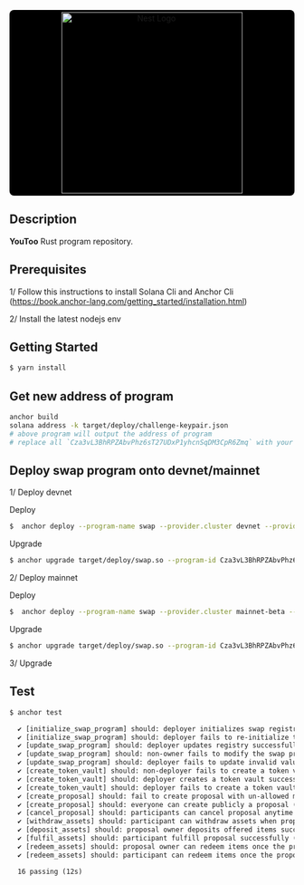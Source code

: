 <p align="center">
  <a style="background: black; display: block; border-radius: 8px; padding: 4px" href="http://id.ancient8.gg/" target="blank"><img src="https://cavies.xyz/assets/images/older-hamster.png" width="320" alt="Nest Logo" /></a>
</p>


## Description

**YouToo** Rust program repository.


## Prerequisites

1/ Follow this instructions to install Solana Cli and Anchor Cli (https://book.anchor-lang.com/getting_started/installation.html)

2/ Install the latest nodejs env

## Getting Started

```bash
$ yarn install
```

## Get new address of program
```bash
anchor build
solana address -k target/deploy/challenge-keypair.json
# above program will output the address of program
# replace all `Cza3vL3BhRPZAbvPhz6sT27UDxP1yhcnSqDM3CpR6Zmq` with your new address
```
## Deploy swap program onto devnet/mainnet

1/ Deploy devnet 

Deploy

```bash
$  anchor deploy --program-name swap --provider.cluster devnet --provider.wallet ~/.config/solana/id.json
```

Upgrade

```bash
$ anchor upgrade target/deploy/swap.so --program-id Cza3vL3BhRPZAbvPhz6sT27UDxP1yhcnSqDM3CpR6Zmq --provider.cluster devnet --provider.wallet ~/.config/solana/id.json
```

2/ Deploy mainnet 

Deploy

```bash
$  anchor deploy --program-name swap --provider.cluster mainnet-beta --provider.wallet ~/.config/solana/id.json
```

Upgrade

```bash
$ anchor upgrade target/deploy/swap.so --program-id Cza3vL3BhRPZAbvPhz6sT27UDxP1yhcnSqDM3CpR6Zmq --provider.cluster mainnet-beta --provider.wallet ~/.config/solana/id.json
```



3/ Upgrade

## Test

```bash
$ anchor test
```

```txt
  ✔ [initialize_swap_program] should: deployer initializes swap registry successfully
  ✔ [initialize_swap_program] should: deployer fails to re-initialize the swap registry
  ✔ [update_swap_program] should: deployer updates registry successfully (443ms)
  ✔ [update_swap_program] should: non-owner fails to modify the swap program
  ✔ [update_swap_program] should: deployer fails to update invalid values
  ✔ [create_token_vault] should: non-deployer fails to create a token vault
  ✔ [create_token_vault] should: deployer creates a token vault successfully (446ms)
  ✔ [create_token_vault] should: deployer fails to create a token vault for an added mint account
  ✔ [create_proposal] should: fail to create proposal with un-allowed mint tokens
  ✔ [create_proposal] should: everyone can create publicly a proposal (964ms)
  ✔ [cancel_proposal] should: participants can cancel proposal anytime when proposal isn't fulfilled (930ms)
  ✔ [withdraw_assets] should: participant can withdraw assets when proposal is canceled (452ms)
  ✔ [deposit_assets] should: proposal owner deposits offered items successfully (491ms)
  ✔ [fulfil_assets] should: participant fulfill proposal successfully (447ms)
  ✔ [redeem_assets] should: proposal owner can redeem items once the proposal is fulfilled (459ms)
  ✔ [redeem_assets] should: participant can redeem items once the proposal is fulfilled (461ms)

  16 passing (12s)

```